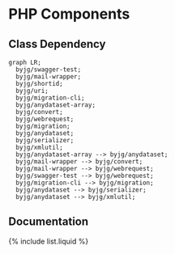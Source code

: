 # PHP Components
## Class Dependency
```mermaid
graph LR;
  byjg/swagger-test;
  byjg/mail-wrapper;
  byjg/shortid;
  byjg/uri;
  byjg/migration-cli;
  byjg/anydataset-array;
  byjg/convert;
  byjg/webrequest;
  byjg/migration;
  byjg/anydataset;
  byjg/serializer;
  byjg/xmlutil;
  byjg/anydataset-array --> byjg/anydataset;
  byjg/mail-wrapper --> byjg/convert;
  byjg/mail-wrapper --> byjg/webrequest;
  byjg/swagger-test --> byjg/webrequest;
  byjg/migration-cli --> byjg/migration;
  byjg/anydataset --> byjg/serializer;
  byjg/anydataset --> byjg/xmlutil;
```
## Documentation
{% include list.liquid %}
